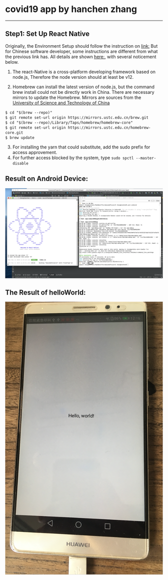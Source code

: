 # covid19 app by hanchen zhang
------
## Step1: Set Up React Native
Originally, the Environment Setup should follow the instruction on [link:](https://reactnative.dev/docs/environment-setup)
But for Chinese software developer, some instructions are different from what the previous link has. All details are shown [here:](https://reactnative.cn/docs/getting-started), with several noticement below.

1. The react-Native is a cross-platform developing framework based on node.js, Therefore the node version should at least be v12.

2. Homebrew can install the latest version of node.js, but the command brew install could not be directly work in China. There are necessary mirrors to update the Homebrew. Mirrors are sources from the [University of Science and Technology of China](http://mirrors.ustc.edu.cn/)

```
$ cd "$(brew --repo)"
$ git remote set-url origin https://mirrors.ustc.edu.cn/brew.git
$ cd "$(brew --repo)/Library/Taps/homebrew/homebrew-core"
$ git remote set-url origin https://mirrors.ustc.edu.cn/homebrew-core.git
$ brew update
```
3. For installing the yarn that could substitute, add the sudo prefix for access approvement.
4. For further access blocked by the system, type ``sudo spctl --master-disable ``

Result on Android Device:
------
![cmd](https://github.com/BUEC500C1/covid19-app-hanchenzhang/blob/step1%2C2-Environment-set-up-and-helloWorld/cmd.png)

The Result of helloWorld:
------
![helloworld](https://github.com/BUEC500C1/covid19-app-hanchenzhang/blob/step1%2C2-Environment-set-up-and-helloWorld/helloworld.png)

